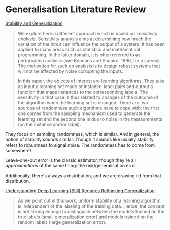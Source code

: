 # Generalisation Literature Review


[Stability and Generalization](https://www.jmlr.org/papers/volume2/bousquet02a/bousquet02a.pdf)

> We explore here a different approach which is based on *sensitivity analysis*. Sensitivity analysis aims at determining how much the variation of the input can influence the output of a system. It has been applied to many areas such as statistics and mathematical programming. In the latter domain, it is often referred to as perturbation analysis (see Bonnans and Shapiro, 1996, for a survey). The motivation for such an analysis is to design robust systems that will not be affected by noise corrupting the inputs.
> 
> In this paper, the objects of interest are learning algorithms. They take as input a learning set made of instance-label pairs and output a function that maps instances to the corresponding labels. The sensitivity in that case is thus related to changes of the outcome of the algorithm when the learning set is changed. There are two sources of randomness such algorithms have to cope with: the first one comes from the sampling mechanism used to generate the learning set and the second one is due to noise in the measurements (on the instance and/or label).

They focus on sampling randomness, which is similar. And in general, the notion of stability sounds similar. Though it sounds like usually stability refers to robustness to signal noise. The randomness has to come from somewheref

Leave-one-out error is the classic estimator, though they're all *approximations* of the same thing: the risk/generalisation error.

Additionally, there's always a distribution, and we are drawing iid from that distribution.

[Understanding Deep Learning (Still) Requires Rethinking Generalization](https://dl.acm.org/doi/pdf/10.1145/3446776)

> As we point out in this work, uniform stability of a learning algorithm is independent of the labeling of the training data. Hence, the concept is not strong enough to distinguish between the models trained on the true labels (small generalization error) and models trained on the random labels (large generalization error).

